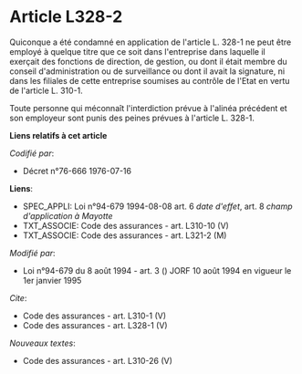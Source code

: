 # Article L328-2

Quiconque a été condamné en application de l'article L. 328-1 ne peut être employé à quelque titre que ce soit dans
l'entreprise dans laquelle il exerçait des fonctions de direction, de gestion, ou dont il était membre du conseil
d'administration ou de surveillance ou dont il avait la signature, ni dans les filiales de cette entreprise soumises au
contrôle de l'Etat en vertu de l'article L. 310-1. 

Toute personne qui méconnaît l'interdiction prévue à l'alinéa précédent et son employeur sont punis des peines prévues à
l'article L. 328-1.

**Liens relatifs à cet article**

_Codifié par_:

  - Décret n°76-666 1976-07-16

**Liens**:

  - SPEC_APPLI: Loi n°94-679 1994-08-08 art. 6 *date d'effet*, art. 8 *champ d'application à Mayotte*
  - TXT_ASSOCIE: Code des assurances - art. L310-10 (V)
  - TXT_ASSOCIE: Code des assurances - art. L321-2 (M)

_Modifié par_:

  - Loi n°94-679 du 8 août 1994 - art. 3 () JORF 10 août 1994 en vigueur le 1er janvier 1995

_Cite_:

  - Code des assurances - art. L310-1 (V)
  - Code des assurances - art. L328-1 (V)

_Nouveaux textes_:

  - Code des assurances - art. L310-26 (V)
